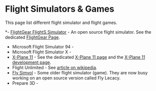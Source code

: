 # Flight Simulators & Games

This page list different flight simulator and flight games.

*- [FlightGear FlightS Simulator](http://www.flightgear.org) - An open source flight simulator. See the dedicated [FlightGear Page](flightgear.md).
* Microsoft Flight Simulator 94 -
* Microsoft Flight Simulator X -
* [X-Plane 11](https://www.x-plane.com/) - See the dedicated [X-Plane 11 page](X-Plane-11.md) and the [X-Plane 11 development page](X-Plane-11-development.md).
* Flight Unlimited - See [article on wikipedia](http://en.wikipedia.org/wiki/Flight_Unlimited).
* [Fly Simvol](http://fly.simvol.org) - Some older flight simulator (game). They are now busy working on an open source version called Fly Lecacy.
* Prepare 3D -
